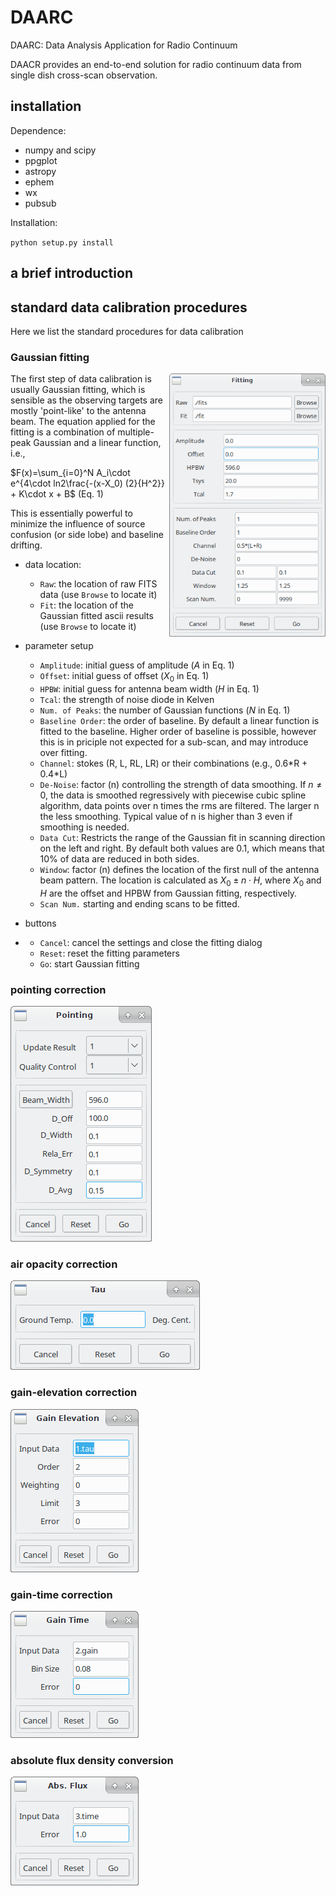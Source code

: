 

# DAARC

DAARC: Data Analysis Application for Radio Continuum

DAACR provides an end-to-end solution for radio continuum data from single dish cross-scan observation.



## installation

Dependence:

- numpy and scipy
- ppgplot
- astropy
- ephem
- wx
- pubsub



Installation:

`python setup.py install`



## a brief introduction







## standard data calibration procedures

Here we list the standard procedures for data calibration

### Gaussian fitting

<img align="right" width="250" src="demo/dialog_fitting.png"> The first step of data calibration is usually Gaussian fitting, which is sensible as the observing targets are mostly 'point-like' to the antenna beam. The equation applied for the fitting is a combination of multiple-peak Gaussian and a linear function, i.e.,

$F(x)=\sum_{i=0}^N A_i\cdot e^{4\cdot ln2\frac{-(x-X_0) (2}{H^2}} + K\cdot x + B$         (Eq. 1)

This is essentially powerful to minimize the influence of source confusion (or side lobe) and baseline drifting. 

- data location:
  - `Raw`: the location of raw FITS data (use `Browse` to locate it)
  - `Fit`: the location of the Gaussian fitted ascii results (use `Browse` to locate it)

- parameter setup
  - `Amplitude`: initial guess of amplitude ($A$ in Eq. 1)
  - `Offset`: initial guess of offset ($X_0$ in Eq. 1)
  - `HPBW`: initial guess for antenna beam width ($H$ in Eq. 1)
  - `Tcal`: the strength of noise diode in Kelven
  - `Num. of Peaks`: the number of Gaussian functions ($N$ in Eq. 1)
  - `Baseline Order`: the order of baseline. By default a linear function is fitted to the baseline. Higher order of baseline is possible, however this is in priciple not expected for a sub-scan, and may introduce over fitting.
  - `Channel`: stokes (R, L, RL, LR) or their combinations (e.g., 0.6\*R + 0.4\*L)
  - `De-Noise`: factor (n) controlling the strength of data smoothing. If $n\neq 0$, the data is smoothed regressively with  piecewise cubic spline algorithm, data points over n times the rms are filtered. The larger n the less smoothing. Typical value of n is higher than 3 even if smoothing is needed.
  - `Data Cut`: Restricts the range of the Gaussian fit in scanning direction on the left and right. By default both values are 0.1, which means that 10% of data are reduced in both sides.
  - `Window`: factor (n) defines the location of the first null of the antenna beam pattern. The location is calculated as $X_0 \pm n\cdot H$, where $X_0$ and $H$ are the offset and HPBW from Gaussian fitting, respectively.
  - `Scan Num.` starting and ending scans to be fitted.

- buttons

- - `Cancel`: cancel the settings and close the fitting dialog
  - `Reset`: reset the fitting parameters
  - `Go`: start Gaussian fitting

  

### pointing correction

![dialog_pointing](demo/dialog_pointing.png)



### air opacity correction

![dialog_tau](demo/dialog_tau.png)



### gain-elevation correction

![dialog_gain](demo/dialog_gain.png)



### gain-time correction

![dialog_time](demo/dialog_time.png)





### absolute flux density conversion

![dialog_flux](demo/dialog_flux.png)

